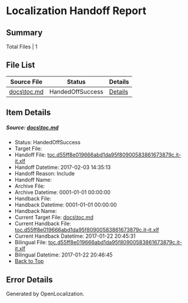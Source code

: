 # <a name='report-top'></a> Localization Handoff Report

## Summary
 Total Files | 1

## File List
 Source File | Status | Details 
 ----------- | ------ | ------- 
 [docs\toc.md](https://github.com/dotnet/docs/blob/60c2c664d2df3c237609d9eb2e23302b264ca55a/docs/toc.md) | HandedOffSuccess | [Details](#18d2ce6cd2e0de4c8ce3d4391de3f6aa32c77d753470)

## Item Details
##### <a name='18d2ce6cd2e0de4c8ce3d4391de3f6aa32c77d753470'></a> Source: [docs\toc.md](https://github.com/dotnet/docs/blob/60c2c664d2df3c237609d9eb2e23302b264ca55a/docs/toc.md)
* Status: HandedOffSuccess
* Target File: 
* Handoff File: [toc.d55ff8e019666abd1da95f80900583861673879c.it-it.xlf](https://github.com/dotnet/docs.handoff/blob/fa404839485a09def4c669ce9fe23c879fd62b41/ol-handoff/dotnet/docs.it-it/master/dotnet-core/toc.d55ff8e019666abd1da95f80900583861673879c.it-it.xlf)
* Handoff Datetime: 2017-02-03 14:35:13
* Handoff Reason: Include
* Handoff Name: 
* Archive File: 
* Archive Datetime: 0001-01-01 00:00:00
* Handback File: 
* Handback Datetime: 0001-01-01 00:00:00
* Handback Name: 
* Current Target File: [docs\toc.md](https://github.com/dotnet/docs.it-it/blob/545ec84b4856400dc426ec20bae51907381ca3ec/docs/toc.md)
* Current Handback File: [toc.d55ff8e019666abd1da95f80900583861673879c.it-it.xlf](https://github.com/dotnet/docs.handback/blob/b54633945d5b69b37e411e1e8252769a096e4294/ol-handback/dotnet/docs.it-it/master/dotnet-core/toc.d55ff8e019666abd1da95f80900583861673879c.it-it.xlf)
* Current Handback Datetime: 2017-01-22 20:45:31
* Bilingual File: [toc.d55ff8e019666abd1da95f80900583861673879c.it-it.xlf](https://github.com/dotnet/docs.handback/blob/b54633945d5b69b37e411e1e8252769a096e4294/ol-handback/dotnet/docs.it-it/master/dotnet-core/toc.d55ff8e019666abd1da95f80900583861673879c.it-it.xlf)
* Bilingual Datetime: 2017-01-22 20:46:45
* [Back to Top](#report-top)


## Error Details

Generated by OpenLocalization.
